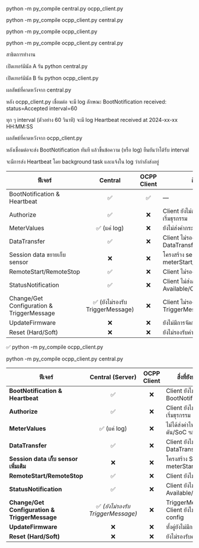 python -m py_compile central.py ocpp_client.py

python -m py_compile ocpp_client.py central.py

python -m py_compile ocpp_client.py

python -m py_compile ocpp_client.py central.py

สาธิตการทำงาน

เปิดเทอร์มินัล A รัน python central.py

เปิดเทอร์มินัล B รัน python ocpp_client.py

ผลลัพธ์ที่คาดหวังจาก central.py

หลัง ocpp_client.py เชื่อมต่อ จะมี log ลักษณะ
BootNotification received: status=Accepted interval=60

ทุก ๆ interval (ตัวอย่าง 60 วินาที) จะมี log
Heartbeat received at 2024-xx-xx HH:MM:SS

ผลลัพธ์ที่คาดหวังจาก ocpp_client.py

หลังเชื่อมต่อจะส่ง BootNotification ทันที แล้วขึ้นข้อความ (หรือ log) ยืนยันว่าได้รับ interval

จะมีการส่ง Heartbeat โดย background task และแจ้งใน log ว่ากำลังส่งอยู่


| ฟีเจอร์                                   |             Central             | OCPP Client | สิ่งที่ยังขาด                                   |
| ----------------------------------------- | :-----------------------------: | :---------: | ----------------------------------------------- |
| BootNotification & Heartbeat              |                ✅                |      ✅      | —                                               |
| Authorize                                 |                ✅                |      ❌      | Client ยังไม่ส่ง `Authorize` ก่อนเริ่มธุรกรรม   |
| MeterValues                               |           ✅ (แค่ log)           |      ❌      | ยังไม่ส่งค่ากระแส/แรงดัน/SoC ฯลฯ                |
| DataTransfer                              |                ✅                |      ❌      | Client ไม่รองรับการส่ง/รับ DataTransfer         |
| Session data ขยายเก็บ sensor              |                ❌                |      ❌      | โครงสร้าง session ยังเก็บเฉพาะ meterStart/stop  |
| RemoteStart/RemoteStop                    |                ✅                |      ❌      | Client ไม่รองรับคำสั่งระยะไกล                   |
| StatusNotification                        |                ✅                |      ❌      | Client ไม่ส่งสถานะ Available/Charging/Finishing |
| Change/Get Configuration & TriggerMessage | ✅ (ยังไม่รองรับ TriggerMessage) |      ❌      | Client ไม่รองรับ และ TriggerMessage ยังขาด      |
| UpdateFirmware                            |                ❌                |      ❌      | ยังไม่มีการจัดการอัปเดตเฟิร์มแวร์               |
| Reset (Hard/Soft)                         |                ❌                |      ❌      | ยังไม่รองรับคำสั่งรีเซ็ต                        |


✅ python -m py_compile ocpp_client.py

python -m py_compile ocpp_client.py central.py


| ฟีเจอร์                                       |          Central (Server)         | OCPP Client | สิ่งที่ยังขาดหรือควรปรับปรุง                                     |
| --------------------------------------------- | :-------------------------------: | :---------: | ---------------------------------------------------------------- |
| **BootNotification & Heartbeat**              |                 ✅                 |      ❌      | Client ยังไม่ส่ง BootNotification/Heartbeat                      |
| **Authorize**                                 |                 ✅                 |      ❌      | Client ยังไม่เรียก `Authorize` ก่อนเริ่มธุรกรรม                  |
| **MeterValues**                               |            ✅ (แค่ log)            |      ❌      | ไม่ได้ส่งค่าไฟฟ้า (กระแส/แรงดัน/SoC ฯลฯ) จาก Client              |
| **DataTransfer**                              |                 ✅                 |      ❌      | Client ยังไม่รองรับ DataTransfer                                 |
| **Session data เก็บ sensor เพิ่มเติม**        |                 ❌                 |      ❌      | โครงสร้าง Session ยังเก็บเฉพาะ meterStart/meterStop              |
| **RemoteStart/RemoteStop**                    |                 ✅                 |      ❌      | Client ยังไม่รองรับคำสั่งระยะไกล                                 |
| **StatusNotification**                        |                 ✅                 |      ❌      | Client ยังไม่แจ้งสถานะ Available/Charging/Finishing              |
| **Change/Get Configuration & TriggerMessage** | ✅ *(ยังไม่รองรับ TriggerMessage)* |      ❌      | TriggerMessage ไม่พร้อม และ Client ยังไม่รองรับการเปลี่ยน config |
| **UpdateFirmware**                            |                 ❌                 |      ❌      | ทั้งคู่ยังไม่มีการจัดการอัปเดตเฟิร์มแวร์                         |
| **Reset (Hard/Soft)**                         |                 ❌                 |      ❌      | ยังไม่รองรับคำสั่ง Reset                                         |




